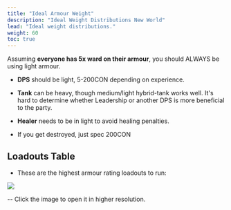 ```yaml
---
title: "Ideal Armour Weight"
description: "Ideal Weight Distributions New World"
lead: "Ideal weight distributions."
weight: 60
toc: true
---
```


Assuming **everyone has 5x ward on their armour**, you should ALWAYS be using light armour.

- **DPS** should be light, 5-200CON depending on experience.
- **Tank** can be heavy, though medium/light hybrid-tank works well. It's hard to determine whether Leadership or another DPS is more beneficial to the party.
- **Healer** needs to be in light to avoid healing penalties.

- If you get destroyed, just spec 200CON


## Loadouts Table
- These are the highest armour rating loadouts to run:

<a href="https://pvebuilds.xyz/weights" target="_blank"><img src="https://i.imgur.com/lldgmEY.png"></a>

-- Click the image to open it in higher resolution.


<script async src="https://pagead2.googlesyndication.com/pagead/js/adsbygoogle.js?client=ca-pub-6183346058041496"
     crossorigin="anonymous"></script>
<ins class="adsbygoogle"
     style="display:block; text-align:center;"
     data-ad-layout="in-article"
     data-ad-format="fluid"
     data-ad-client="ca-pub-6183346058041496"
     data-ad-slot="7426281108"></ins>
<script>
     (adsbygoogle = window.adsbygoogle || []).push({});
</script>